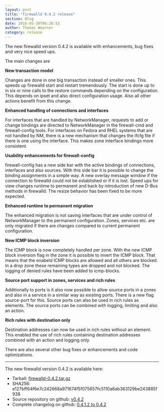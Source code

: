 ```yaml
---
layout: post
title: "firewalld 0.4.2 release"
section: Blog
date: 2016-05-30T06:28:53
author: Thomas Woerner
category: release
---
```


The new firewalld version 0.4.2 is available with enhancements, bug fixes and very nice speed ups.

The main changes are

**New transaction model**

Changes are done in one big transaction instead of smaller ones. This speeds up firewalld start and restart tremendously.
The start is done up to in six or nine calls to the restore commands depending on the configuration. This depends on ipset and also direct configuration usage.
Also all other actions benefit from this change.

**Enhanced handling of connections and interfaces**

For interfaces that are handled by NetworkManager, requests to add or change bindings are directed to NetworkManager in the firewall-cmd and firewall-config tools.
For interfaces on Fedora and RHEL systems that are not handled by NM, there is a new mechanism that changes the ifcfg file if there is one using the interface.
This makes zone interface bindings more consistent.

**Usability enhancements for firewall-config**

firewall-config has a new side bar with the active bindings of connections, interfaces and also sources. With this side bar it is possible to change the binding assignments in a simple way.
A new overlay message window if the connection to firewalld could not be established or if it is lost.
Speed ups for view changes runtime to permanent and back by introduction of new D-Bus methods in firewalld.
The resize behavior has been fixed to be more expected.

**Enhanced runtime to permanent migration**

The enhanced migration is not saving interfaces that are under control of NetworkManager to the permanent configuration. Zones, services etc. are only migrated if there are changes compared to current permanent configuration.

**New ICMP block inversion**

The ICMP block is now completely handled per zone. With the new ICMP block inversion flag in the zone it is possible to invert the ICMP block. That means that the enabeld ICMP blocks are allowed and all others are blocked. In a drop zone these remaining types are dropped and not blocked.
The logging of denied rules have been added to icmp-blocks.

**Source port support in zones, services and rich rules**

Additionally to ports is it also now possible to allow source ports in a zones and also in a service in a similar way as existing ports. There is a new flag source-port for this.
Source ports can also be used in rich rules as elements. The source ports can be combined with logging, limiting and also an action.

**Rich rules with destination only**

Destination addresses can now be used in rich rules without an element. This enabled the use of rich rules containing destination addresses combined with an action and logging only.

There are also several other bug fixes or enhancements and code optimizations.

***

The new firewalld version 0.4.2 is available here:

 * Tarball: [firewalld-0.4.2.tar.gz](https://github.com/t-woerner/firewalld/archive/v0.4.2.tar.gz#/firewalld-0.4.2.tar.gz)
 * SHA256: e127bff64f6e7c242668a971674f5f075657fc5110a6ab363129be243885f938
 * Source repository on github: [v0.4.2](https://github.com/t-woerner/firewalld/releases/tag/v0.4.2)
 * Complete changelog on github: [0.4.1.2 to 0.4.2](https://github.com/t-woerner/firewalld/compare/v0.4.1.2...v0.4.2)
